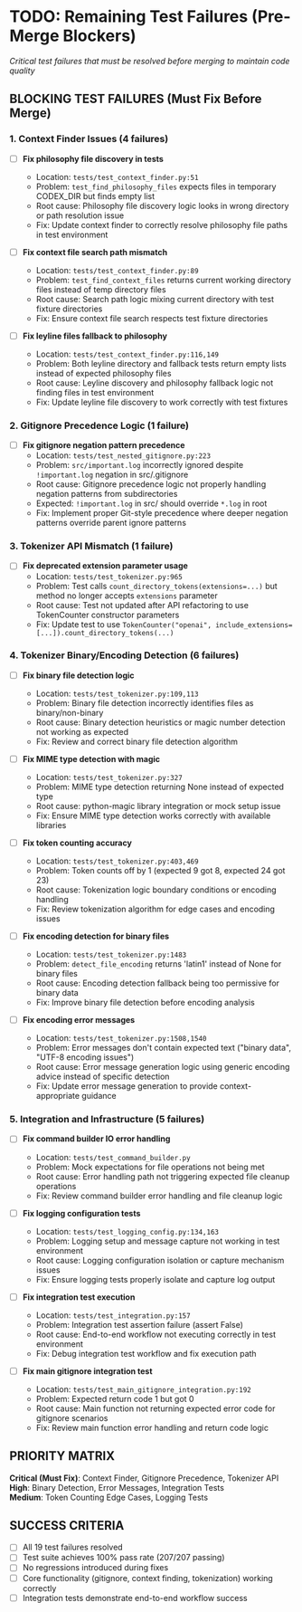 # TODO: Remaining Test Failures (Pre-Merge Blockers)

*Critical test failures that must be resolved before merging to maintain code quality*

## BLOCKING TEST FAILURES (Must Fix Before Merge)

### 1. Context Finder Issues (4 failures)
- [ ] **Fix philosophy file discovery in tests**
  - Location: `tests/test_context_finder.py:51` 
  - Problem: `test_find_philosophy_files` expects files in temporary CODEX_DIR but finds empty list
  - Root cause: Philosophy file discovery logic looks in wrong directory or path resolution issue
  - Fix: Update context finder to correctly resolve philosophy file paths in test environment

- [ ] **Fix context file search path mismatch** 
  - Location: `tests/test_context_finder.py:89`
  - Problem: `test_find_context_files` returns current working directory files instead of temp directory files
  - Root cause: Search path logic mixing current directory with test fixture directories  
  - Fix: Ensure context file search respects test fixture directories

- [ ] **Fix leyline files fallback to philosophy**
  - Location: `tests/test_context_finder.py:116,149`
  - Problem: Both leyline directory and fallback tests return empty lists instead of expected philosophy files
  - Root cause: Leyline discovery and philosophy fallback logic not finding files in test environment
  - Fix: Update leyline file discovery to work correctly with test fixtures

### 2. Gitignore Precedence Logic (1 failure) 
- [ ] **Fix gitignore negation pattern precedence**
  - Location: `tests/test_nested_gitignore.py:223`
  - Problem: `src/important.log` incorrectly ignored despite `!important.log` negation in src/.gitignore  
  - Root cause: Gitignore precedence logic not properly handling negation patterns from subdirectories
  - Expected: `!important.log` in src/ should override `*.log` in root 
  - Fix: Implement proper Git-style precedence where deeper negation patterns override parent ignore patterns

### 3. Tokenizer API Mismatch (1 failure)
- [ ] **Fix deprecated extension parameter usage**
  - Location: `tests/test_tokenizer.py:965`
  - Problem: Test calls `count_directory_tokens(extensions=...)` but method no longer accepts `extensions` parameter
  - Root cause: Test not updated after API refactoring to use TokenCounter constructor parameters
  - Fix: Update test to use `TokenCounter("openai", include_extensions=[...]).count_directory_tokens(...)`

### 4. Tokenizer Binary/Encoding Detection (6 failures)
- [ ] **Fix binary file detection logic**
  - Location: `tests/test_tokenizer.py:109,113` 
  - Problem: Binary file detection incorrectly identifies files as binary/non-binary
  - Root cause: Binary detection heuristics or magic number detection not working as expected
  - Fix: Review and correct binary file detection algorithm

- [ ] **Fix MIME type detection with magic**
  - Location: `tests/test_tokenizer.py:327`
  - Problem: MIME type detection returning None instead of expected type
  - Root cause: python-magic library integration or mock setup issue
  - Fix: Ensure MIME type detection works correctly with available libraries

- [ ] **Fix token counting accuracy**
  - Location: `tests/test_tokenizer.py:403,469`
  - Problem: Token counts off by 1 (expected 9 got 8, expected 24 got 23)
  - Root cause: Tokenization logic boundary conditions or encoding handling
  - Fix: Review tokenization algorithm for edge cases and encoding issues

- [ ] **Fix encoding detection for binary files**
  - Location: `tests/test_tokenizer.py:1483`
  - Problem: `detect_file_encoding` returns 'latin1' instead of None for binary files  
  - Root cause: Encoding detection fallback being too permissive for binary data
  - Fix: Improve binary file detection before encoding analysis

- [ ] **Fix encoding error messages**
  - Location: `tests/test_tokenizer.py:1508,1540`
  - Problem: Error messages don't contain expected text ("binary data", "UTF-8 encoding issues")
  - Root cause: Error message generation logic using generic encoding advice instead of specific detection
  - Fix: Update error message generation to provide context-appropriate guidance

### 5. Integration and Infrastructure (5 failures)
- [ ] **Fix command builder IO error handling**
  - Location: `tests/test_command_builder.py` 
  - Problem: Mock expectations for file operations not being met
  - Root cause: Error handling path not triggering expected file cleanup operations
  - Fix: Review command builder error handling and file cleanup logic

- [ ] **Fix logging configuration tests**
  - Location: `tests/test_logging_config.py:134,163`
  - Problem: Logging setup and message capture not working in test environment
  - Root cause: Logging configuration isolation or capture mechanism issues  
  - Fix: Ensure logging tests properly isolate and capture log output

- [ ] **Fix integration test execution**
  - Location: `tests/test_integration.py:157`
  - Problem: Integration test assertion failure (assert False)
  - Root cause: End-to-end workflow not executing correctly in test environment
  - Fix: Debug integration test workflow and fix execution path

- [ ] **Fix main gitignore integration test**
  - Location: `tests/test_main_gitignore_integration.py:192` 
  - Problem: Expected return code 1 but got 0
  - Root cause: Main function not returning expected error code for gitignore scenarios
  - Fix: Review main function error handling and return code logic

## PRIORITY MATRIX

**Critical (Must Fix)**: Context Finder, Gitignore Precedence, Tokenizer API  
**High**: Binary Detection, Error Messages, Integration Tests  
**Medium**: Token Counting Edge Cases, Logging Tests

## SUCCESS CRITERIA

- [ ] All 19 test failures resolved 
- [ ] Test suite achieves 100% pass rate (207/207 passing)
- [ ] No regressions introduced during fixes
- [ ] Core functionality (gitignore, context finding, tokenization) working correctly
- [ ] Integration tests demonstrate end-to-end workflow success
